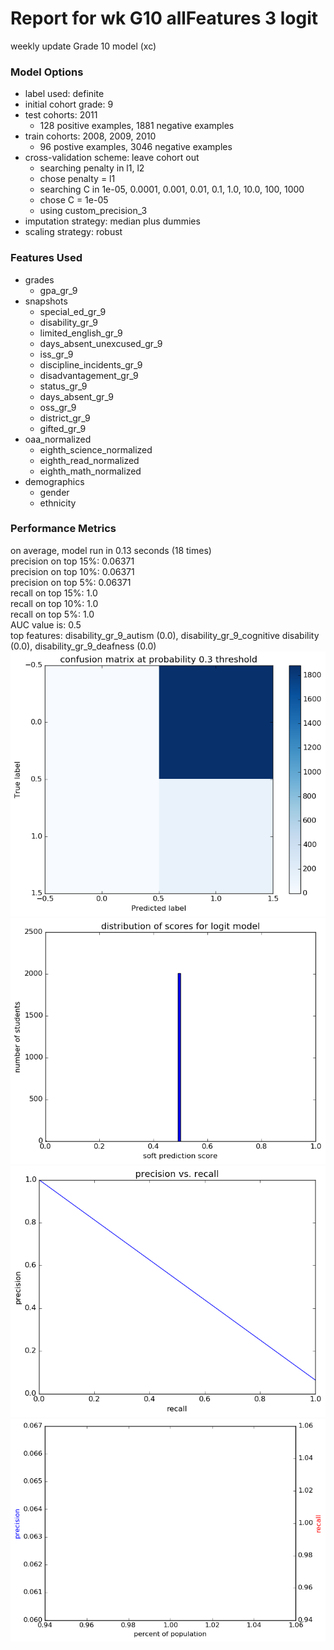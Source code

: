 # Report for wk G10 allFeatures 3 logit
weekly update Grade 10 model (xc)

### Model Options
* label used: definite
* initial cohort grade: 9
* test cohorts: 2011
	 * 128 positive examples, 1881 negative examples
* train cohorts: 2008, 2009, 2010
	 * 96 postive examples, 3046 negative examples
* cross-validation scheme: leave cohort out
	 * searching penalty in l1, l2
	 * chose penalty = l1
	 * searching C in 1e-05, 0.0001, 0.001, 0.01, 0.1, 1.0, 10.0, 100, 1000
	 * chose C = 1e-05
	 * using custom_precision_3
* imputation strategy: median plus dummies
* scaling strategy: robust

### Features Used
* grades
	 * gpa_gr_9
* snapshots
	 * special_ed_gr_9
	 * disability_gr_9
	 * limited_english_gr_9
	 * days_absent_unexcused_gr_9
	 * iss_gr_9
	 * discipline_incidents_gr_9
	 * disadvantagement_gr_9
	 * status_gr_9
	 * days_absent_gr_9
	 * oss_gr_9
	 * district_gr_9
	 * gifted_gr_9
* oaa_normalized
	 * eighth_science_normalized
	 * eighth_read_normalized
	 * eighth_math_normalized
* demographics
	 * gender
	 * ethnicity

### Performance Metrics
on average, model run in 0.13 seconds (18 times) <br/>precision on top 15%: 0.06371 <br/>precision on top 10%: 0.06371 <br/>precision on top 5%: 0.06371 <br/>recall on top 15%: 1.0 <br/>recall on top 10%: 1.0 <br/>recall on top 5%: 1.0 <br/>AUC value is: 0.5 <br/>top features: disability_gr_9_autism (0.0), disability_gr_9_cognitive disability (0.0), disability_gr_9_deafness (0.0)
![wk_G10_allFeatures_3_logit_confusion_mat_0.3.png](figs/wk_G10_allFeatures_3_logit_confusion_mat_0.3.png)
![wk_G10_allFeatures_3_logit_score_dist.png](figs/wk_G10_allFeatures_3_logit_score_dist.png)
![wk_G10_allFeatures_3_logit_pr_vs_threshold.png](figs/wk_G10_allFeatures_3_logit_pr_vs_threshold.png)
![wk_G10_allFeatures_3_logit_precision_recall_at_k.png](figs/wk_G10_allFeatures_3_logit_precision_recall_at_k.png)
